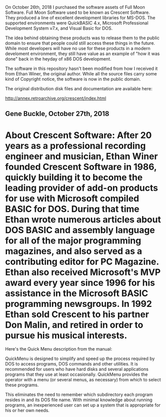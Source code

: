 On October 26th, 2018 I purchased the software assets of Full Moon Software.
Full Moon Software used to be known as Crescent Software.  They produced a line
of excellent development libraries for MS-DOS.  The supported environments were
QuickBASIC 4.x, Microsoft Professional Development System v7.x, and Visual 
Basic for DOS.

The idea behind obtaining these products was to release them to the public
domain to ensure that people could still access these things in the future.
While most developers will have no use for these products in a modern 
develoment environment, they still have value as an example of "how it was 
done" back in the heyday of x86 DOS development. 

The software in this repository hasn't been modified from how I received it 
from Ethan Winer, the original author.  While all the source files carry some 
kind of Copyright notice, the software is now in the public domain.

The original distribution disk files and documentation are available here:

http://annex.retroarchive.org/crescent/index.html

Gene Buckle, October 27th, 2018
-------------------------------------------------------------------------------
About Crescent Software:
After 20 years as a professional recording engineer and musician, Ethan
Winer founded Crescent Software in 1986, quickly building it to become the
leading provider of add-on products for use with Microsoft compiled BASIC
for DOS. During that time Ethan wrote numerous articles about DOS BASIC and
assembly language for all of the major programming magazines, and also
served as a contributing editor for PC Magazine. Ethan also received
Microsoft's MVP award every year since 1996 for his assistance in the
Microsoft BASIC programming newsgroups. In 1992 Ethan sold Crescent to his
partner Don Malin, and retired in order to pursue his musical interests.
===============================================================================

Here's the Quick Menu description from the manual:

QuickMenu is designed to simplify and speed up the process
required by DOS to access programs, DOS commands and other
utilities.  It is recommended for users who have hard disks and
several applications programs that they use at least occasionally.
QuickMenu provides the operator with a menu (or several menus,
as necessary) from which to select these programs.

This eliminates the need to remember which subdirectory each 
program resides in and its DOS file name.  With minimal
knowledge about running programs, an inexperienced user can
set up a system that is appropriate for his or her own needs.